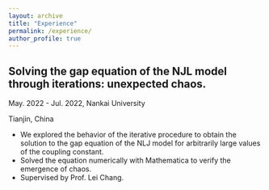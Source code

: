 ```yaml
---
layout: archive
title: "Experience"
permalink: /experience/
author_profile: true
---
```


## Solving the gap equation of the NJL model through iterations: unexpected chaos.
May. 2022 - Jul. 2022, Nankai University

Tianjin, China
- We explored the behavior of the iterative procedure to obtain the solution to the gap equation of the NLJ model for arbitrarily large values of the coupling constant.
- Solved the equation numerically with Mathematica to verify the emergence of chaos.
- Supervised by Prof. Lei Chang.

